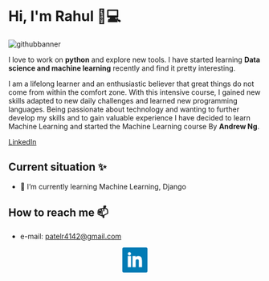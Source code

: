 # Hi, I'm Rahul 👋💻

![githubbanner](https://user-images.githubusercontent.com/26384517/87549584-a2c98d00-c6cb-11ea-87f0-e57f6dda1e4c.png)


I love to work on **python** and explore new tools. I have started learning **Data science and machine learning** recently and find it pretty interesting.

I am a lifelong learner and an enthusiastic believer that great things do not come from within the comfort zone. With this intensive course, I gained new skills adapted to new daily challenges and learned new programming languages. Being passionate about technology and wanting to further develop my skills and to gain valuable experience I have decided to learn Machine Learning and started the Machine Learning course By **Andrew Ng**. 

[LinkedIn](https://www.linkedin.com/in/rahul-patel-08805313a/)

## Current situation ✨

- 🌱 I’m currently learning Machine Learning, Django

## How to reach me 📫
- e-mail: patelr4142@gmail.com

<p align='center'>
  <a href="https://www.linkedin.com/in/rahul-patel-08805313a/"><img height="50" src="https://github.com/Patelrahul4884/Patelrahul4884.github.io/blob/master/linkedin.png"></a>
</p>
